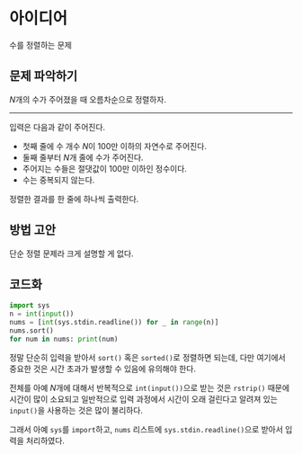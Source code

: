 # 아이디어
수를 정렬하는 문제

## 문제 파악하기
$N$개의 수가 주어졌을 때 오름차순으로 정렬하자.

---
입력은 다음과 같이 주어진다.
- 첫째 줄에 수 개수 $N$이 100만 이하의 자연수로 주어진다.
- 둘째 줄부터 $N$개 줄에 수가 주어진다.
- 주어지는 수들은 절댓값이 100만 이하인 정수이다.
- 수는 중복되지 않는다.

정렬한 결과를 한 줄에 하나씩 출력한다.

## 방법 고안
단순 정렬 문제라 크게 설명할 게 없다.

## 코드화
```python
import sys
n = int(input())
nums = [int(sys.stdin.readline()) for _ in range(n)]
nums.sort()
for num in nums: print(num)
```
정말 단순히 입력을 받아서 `sort()` 혹은 `sorted()`로 정렬하면 되는데, 다만 여기에서 중요한 것은 시간 초과가 발생할 수 있음에 유의해야 한다.

전체를 아예 $N$개에 대해서 반복적으로 `int(input())`으로 받는 것은 `rstrip()` 때문에 시간이 많이 소요되고 일반적으로 입력 과정에서 시간이 오래 걸린다고 알려져 있는 `input()`을 사용하는 것은 많이 불리하다.

그래서 아예 `sys`를 `import`하고, `nums` 리스트에 `sys.stdin.readline()`으로 받아서 입력을 처리하였다.
